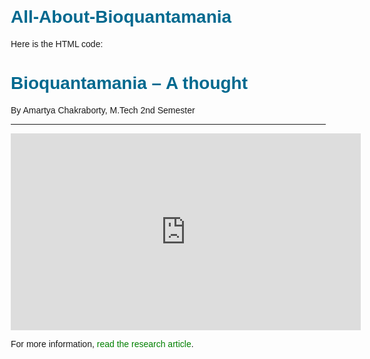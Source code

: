 # All-About-Bioquantamania
Here is the HTML code:


<!DOCTYPE html>
<html lang="en">
<head>
    <meta charset="UTF-8">
    <meta name="viewport" content="width=device-width, initial-scale=1.0">
    <title>Bioquantamania – A thought</title>
    <style>
        body {
            font-family: Arial, sans-serif;
            margin: 20px;
        }
        h1 {
            color: #00698f;
        }
        a {
            text-decoration: none;
            color: #008000;
        }
        a:hover {
            color: #00b300;
        }
    </style>
</head>
<body>
    <h1>Bioquantamania – A thought</h1>
    <p>By Amartya Chakraborty, M.Tech 2nd Semester</p>
    <hr>
    <iframe width="560" height="315" src="https://www.youtube.com/embed/4Cq3sES4zFI" title="Bioquantamania: The Quantum Mechanics of Life" frameborder="0" allowfullscreen></iframe>
    <p>For more information, <a href="https://www.ncbi.nlm.nih.gov/pmc/articles/PMC7145865/" target="_blank">read the research article</a>.</p>
</body>
</html>

